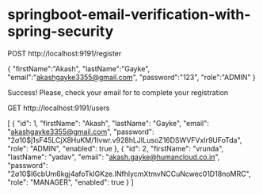 # springboot-email-verification-with-spring-security

POST http://localhost:9191/register

{
    "firstName":"Akash",
    "lastName":"Gayke",
    "email":"akashgayke3355@gmail.com",
    "password":"123",
    "role":"ADMIN"
}

Success!  Please, check your email for to complete your registration

GET http://localhost:9191/users

[
  {
    "id": 1,
    "firstName": "Akash",
    "lastName": "Gayke",
    "email": "akashgayke3355@gmail.com",
    "password": "$2a$10$j1sF45LCjX8HuKM/1Ivwr.v928hLJILusoZ16DSWVFVxIr9UFoTda",
    "role": "ADMIN",
    "enabled": true
  },
  {
    "id": 2,
    "firstName": "vrunda",
    "lastName": "yadav",
    "email": "akash.gayke@humancloud.co.in",
    "password": "$2a$10$I6cbUm6kgj4afoTkIGKze.INfhlycmXtmvNCCuNcwec01D18noMRC",
    "role": "MANAGER",
    "enabled": true
  }
 ]
